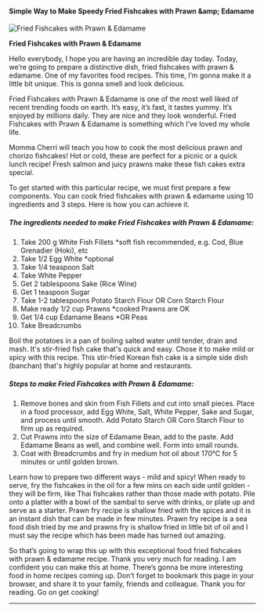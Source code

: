             

#### Simple Way to Make Speedy Fried Fishcakes with Prawn &amp;amp; Edamame

![Fried Fishcakes with Prawn &amp; Edamame](https://img-global.cpcdn.com/recipes/a48bbcb5ef7cd34a/751x532cq70/fried-fishcakes-with-prawn-edamame-recipe-main-photo.jpg)

**Fried Fishcakes with Prawn &amp; Edamame**

Hello everybody, I hope you are having an incredible day today. Today, we’re going to prepare a distinctive dish, fried fishcakes with prawn & edamame. One of my favorites food recipes. This time, I’m gonna make it a little bit unique. This is gonna smell and look delicious.

Fried Fishcakes with Prawn & Edamame is one of the most well liked of recent trending foods on earth. It’s easy, it’s fast, it tastes yummy. It’s enjoyed by millions daily. They are nice and they look wonderful. Fried Fishcakes with Prawn & Edamame is something which I’ve loved my whole life.

Momma Cherri will teach you how to cook the most delicious prawn and chorizo fishcakes! Hot or cold, these are perfect for a picnic or a quick lunch recipe! Fresh salmon and juicy prawns make these fish cakes extra special.

To get started with this particular recipe, we must first prepare a few components. You can cook fried fishcakes with prawn & edamame using 10 ingredients and 3 steps. Here is how you can achieve it.

##### The ingredients needed to make Fried Fishcakes with Prawn & Edamame:

1.  Take 200 g White Fish Fillets \*soft fish recommended, e.g. Cod, Blue Grenadier (Hoki), etc
2.  Take 1/2 Egg White \*optional
3.  Take 1/4 teaspoon Salt
4.  Take White Pepper
5.  Get 2 tablespoons Sake (Rice Wine)
6.  Get 1 teaspoon Sugar
7.  Take 1-2 tablespoons Potato Starch Flour OR Corn Starch Flour
8.  Make ready 1/2 cup Prawns \*cooked Prawns are OK
9.  Get 1/4 cup Edamame Beans \*OR Peas
10.  Take Breadcrumbs

Boil the potatoes in a pan of boiling salted water until tender, drain and mash. It's stir-fried fish cake that's quick and easy. Chose it to make mild or spicy with this recipe. This stir-fried Korean fish cake is a simple side dish (banchan) that's highly popular at home and restaurants.

##### Steps to make Fried Fishcakes with Prawn & Edamame:

1.  Remove bones and skin from Fish Fillets and cut into small pieces. Place in a food processor, add Egg White, Salt, White Pepper, Sake and Sugar, and process until smooth. Add Potato Starch OR Corn Starch Flour to firm up as required.
2.  Cut Prawns into the size of Edamame Bean, add to the paste. Add Edamame Beans as well, and combine well. Form into small rounds.
3.  Coat with Breadcrumbs and fry in medium hot oil about 170℃ for 5 minutes or until golden brown.

Learn how to prepare two different ways - mild and spicy! When ready to serve, fry the fishcakes in the oil for a few mins on each side until golden - they will be firm, like Thai fishcakes rather than those made with potato. Pile onto a platter with a bowl of the sambal to serve with drinks, or plate up and serve as a starter. Prawn fry recipe is shallow fried with the spices and it is an instant dish that can be made in few minutes. Prawn fry recipe is a sea food dish tried by me and prawns fry is shallow fried in little bit of oil and I must say the recipe which has been made has turned out amazing.

So that’s going to wrap this up with this exceptional food fried fishcakes with prawn & edamame recipe. Thank you very much for reading. I am confident you can make this at home. There’s gonna be more interesting food in home recipes coming up. Don’t forget to bookmark this page in your browser, and share it to your family, friends and colleague. Thank you for reading. Go on get cooking!

* * *